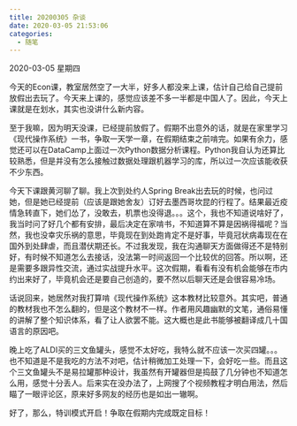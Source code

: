 ```yaml
---
title: 20200305 杂谈
date: 2020-03-05 21:53:06
categories:
  - 随笔
---
```

2020-03-05 星期四

今天的Econ课，教室居然空了一大半，好多人都没来上课，估计自己给自己提前放假出去玩了。今天来上课的，感觉应该差不多一半都是中国人了。因此，今天上课就是在划水，其实也没讲什么新内容。

至于我嘛，因为明天没课，已经提前放假了。假期不出意外的话，就是在家里学习《现代操作系统》一书，争取一天学一章，在假期结束之前啃完。如果有余力，感觉还可以在DataCamp上面过一次Python数据分析课程。Python我自认为还算比较熟悉，但是并没有怎么接触过数据处理跟机器学习的库，所以过一次应该能收获不少东西。

今天下课跟黄河聊了聊。我上次到处约人Spring Break出去玩的时候，也问过她，但是她已经提前（应该是跟她舍友）订好去墨西哥坎昆的行程了。结果最近疫情急转直下，她们怂了，没敢去，机票也没得退。。。这个，我也不知道说啥好了，我当时问了好几个都有安排，最后决定在家啃书，不知道算不算是因祸得福呢？当然，我也没幸灾乐祸的意思，毕竟现在到处跑肯定不是好事，毕竟冠状病毒现在在国外到处肆虐，而且潜伏期还长。不过我发现，我在沟通聊天方面做得还不是特别好，有时候不知道怎么去接话，没法第一时间返回一个比较优的回答。所以啊，还是需要多跟异性交流，通过实战提升水平。这次假期，看看有没有机会能够在市内约出来好了，毕竟机会还是要自己创造的，要不然以后聊天还是会很容易冷场。

话说回来，她居然对我打算啃《现代操作系统》这本教材比较意外。其实吧，普通的教材我也不怎么翻的，但是这个教材不一样。作者用风趣幽默的文笔，通俗易懂的讲解了整个知识体系，看了让人欲罢不能。这大概也是此书能够被翻译成几十国语言的原因吧。

晚上吃了ALDI买的三文鱼罐头，感觉不太好吃，我特么就不应该一次买四罐。。。也不知道是不是我吃的方法不对吧，估计稍微加工处理一下，会好吃一些。而且这个三文鱼罐头不是易拉罐那种设计，我虽然有开罐器但是捣鼓了几分钟也不知道怎么用，感觉十分丢人。后来实在没办法了，上网搜了个视频教程才明白用法，然后瞄了一眼评论区，原来好多网友的经历也是如出一辙啊。

好了，那么，特训模式开启！争取在假期内完成既定目标！